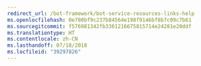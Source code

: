 ```yaml
---
redirect_url: /bot-framework/bot-service-resources-links-help
ms.openlocfilehash: 0e780bf9c237b84564e198f9146bf8b7c09c7b61
ms.sourcegitcommit: f576981342fb3361216675815714e24281e20ddf
ms.translationtype: HT
ms.contentlocale: zh-CN
ms.lasthandoff: 07/18/2018
ms.locfileid: "39297826"
---
```

